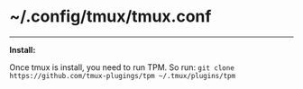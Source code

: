 # ~/.config/tmux/tmux.conf
----------------


**Install:**

Once tmux is install, you need to run TPM. So run:
`git clone https://github.com/tmux-plugings/tpm ~/.tmux/plugins/tpm`

